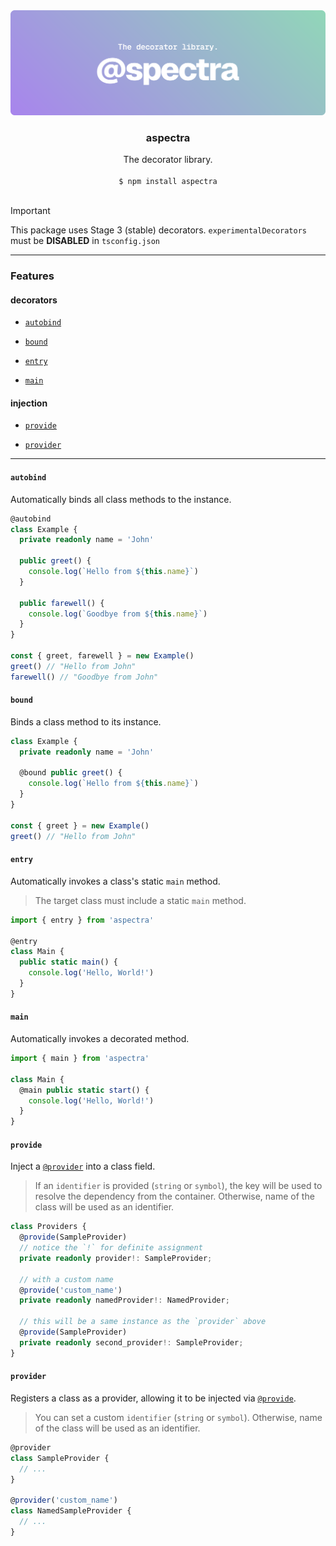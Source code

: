 <div align="center"><img src="assets/banner.svg" alt="assets/banner.svg"></div>


<div align="center"><h3>aspectra</h3></div>


<div align="center">The decorator library.</div>


<br />


<div align="center"><code>$ npm install aspectra</code></div>


<br />


> [!IMPORTANT]
> This package uses Stage 3 (stable) decorators.
> `experimentalDecorators` must be **DISABLED** in `tsconfig.json`



---



### Features



#### decorators



- [`autobind`](#autobind)



- [`bound`](#bound)



- [`entry`](#entry)



- [`main`](#main)



#### injection



- [`provide`](#provide)



- [`provider`](#provider)



---



#### `autobind`



Automatically binds all class methods to the instance.


> 



```typescript
@autobind
class Example {
  private readonly name = 'John'

  public greet() {
    console.log(`Hello from ${this.name}`)
  }

  public farewell() {
    console.log(`Goodbye from ${this.name}`)
  }
}

const { greet, farewell } = new Example()
greet() // "Hello from John"
farewell() // "Goodbye from John"
```


#### `bound`



Binds a class method to its instance.


> 



```typescript
class Example {
  private readonly name = 'John'

  @bound public greet() {
    console.log(`Hello from ${this.name}`)
  }
}

const { greet } = new Example()
greet() // "Hello from John"
```


#### `entry`



Automatically invokes a class's static `main` method.


> The target class must include a static `main` method.



```typescript
import { entry } from 'aspectra'

@entry
class Main {
  public static main() {
    console.log('Hello, World!')
  }
}
```


#### `main`



Automatically invokes a decorated method.


> 



```typescript
import { main } from 'aspectra'

class Main {
  @main public static start() {
    console.log('Hello, World!')
  }
}
```


#### `provide`



Inject a [`@provider`](#provider) into a class field.


> If an `identifier` is provided (`string` or `symbol`), the key will be used to
> resolve the dependency from the container. Otherwise, name of the class will
> be used as an identifier.



```typescript
class Providers {
  @provide(SampleProvider)
  // notice the `!` for definite assignment
  private readonly provider!: SampleProvider;

  // with a custom name
  @provide('custom_name')
  private readonly namedProvider!: NamedProvider;

  // this will be a same instance as the `provider` above
  @provide(SampleProvider)
  private readonly second_provider!: SampleProvider;
}
```


#### `provider`



Registers a class as a provider, allowing it to be injected via
[`@provide`](#provide).


> You can set a custom `identifier` (`string` or `symbol`). Otherwise,
> name of the class will be used as an identifier.



```typescript
@provider
class SampleProvider {
  // ...
}

@provider('custom_name')
class NamedSampleProvider {
  // ...
}
```